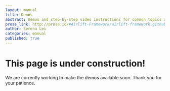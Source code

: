 ```yaml
---
layout: manual
title: Demos
abstract: Demos and step-by-step video instructions for common topics and usages of Airlift.
prose_link: http://prose.io/#Airlift-Framework/airlift-framework.github.com/edit/master/_posts/manual/0100-01-06-demos.md
author: Serena Lei
categories: manual
published: true
---
```


# This page is under construction!

We are currently working to make the demos available soon.  Thank you for your patience.

<!-- To embed a Youtube video for future screencasts, go to the video in Youtube, click "share", select your options, copy the html, and simply paste into a post.

Like so: 

<iframe width="640" height="360" src="//www.youtube.com/embed/sBDSUPK-LTE?rel=0" frameborder="0" allowfullscreen="allowfullscreen"> </iframe>

-->
